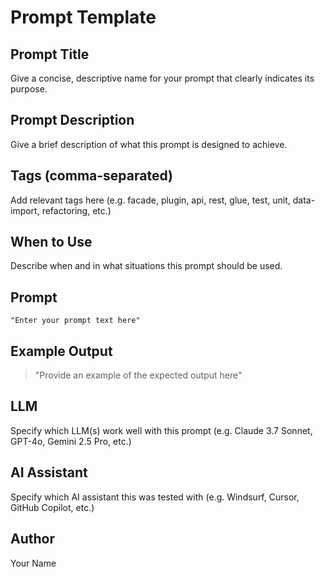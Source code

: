 # Prompt Template

## Prompt Title
Give a concise, descriptive name for your prompt that clearly indicates its purpose.

## Prompt Description
Give a brief description of what this prompt is designed to achieve.

## Tags (comma-separated)
Add relevant tags here (e.g. facade, plugin, api, rest, glue, test, unit, data-import, refactoring, etc.)

## When to Use
Describe when and in what situations this prompt should be used.

## Prompt
```text
"Enter your prompt text here"
```

## Example Output
> "Provide an example of the expected output here"

## LLM
Specify which LLM(s) work well with this prompt (e.g. Claude 3.7 Sonnet, GPT-4o, Gemini 2.5 Pro, etc.)

## AI Assistant
Specify which AI assistant this was tested with (e.g. Windsurf, Cursor, GitHub Copilot, etc.)

## Author
Your Name
